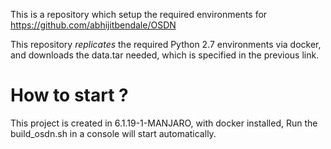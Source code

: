 This is a repository which setup the required environments for
https://github.com/abhijitbendale/OSDN

This repository _replicates_ the required Python 2.7 environments via docker, and downloads the data.tar needed, which is specified in the previous link.

# How to start ?

This project is created in 6.1.19-1-MANJARO, with docker installed,
Run the build_osdn.sh in a console will start automatically.
